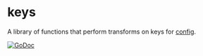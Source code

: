 # keys

A library of functions that perform transforms on keys for [config](https://github.com/warthog618/config/tree/master).

[![GoDoc](https://godoc.org/github.com/warthog618/config/keys/sar?status.svg)](https://godoc.org/github.com/warthog618/config/keys)
